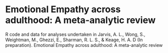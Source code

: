 # Emotional Empathy across adulthood: A meta-analytic review
R code and data for analyses undertaken in Jarvis, A. L., Wong, S., Weightman, M., Ghezzi, E., Sharman, R. L. S., & Keage, H. A. D (In preparation). Emotional Empathy across adulthood: A meta-analytic review
